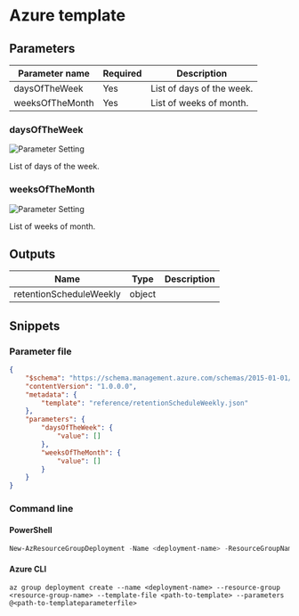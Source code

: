 # Azure template

## Parameters

Parameter name | Required | Description
-------------- | -------- | -----------
daysOfTheWeek  | Yes      | List of days of the week.
weeksOfTheMonth | Yes      | List of weeks of month.

### daysOfTheWeek

![Parameter Setting](https://img.shields.io/badge/parameter-required-orange?style=flat-square)

List of days of the week.

### weeksOfTheMonth

![Parameter Setting](https://img.shields.io/badge/parameter-required-orange?style=flat-square)

List of weeks of month.

## Outputs

Name | Type | Description
---- | ---- | -----------
retentionScheduleWeekly | object |

## Snippets

### Parameter file

```json
{
    "$schema": "https://schema.management.azure.com/schemas/2015-01-01/deploymentParameters.json#",
    "contentVersion": "1.0.0.0",
    "metadata": {
        "template": "reference/retentionScheduleWeekly.json"
    },
    "parameters": {
        "daysOfTheWeek": {
            "value": []
        },
        "weeksOfTheMonth": {
            "value": []
        }
    }
}
```

### Command line

#### PowerShell

```powershell
New-AzResourceGroupDeployment -Name <deployment-name> -ResourceGroupName <resource-group-name> -TemplateFile <path-to-template> -TemplateParameterFile <path-to-templateparameter>
```

#### Azure CLI

```text
az group deployment create --name <deployment-name> --resource-group <resource-group-name> --template-file <path-to-template> --parameters @<path-to-templateparameterfile>
```
